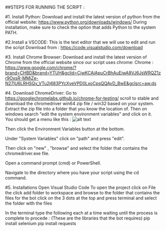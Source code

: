 ##STEPS FOR RUNNING THE SCRIPT : 

#1. Install Python:
Download and install the latest version of python from the official website: https://www.python.org/downloads/windows/
During installation, make sure to check the option that adds Python to the system PATH.

#2.Install a VSCODE:
This is the text editor that we will use to edit and run the script
Download from : https://code.visualstudio.com/download

#3. Install Chrome Browser:
Download and install the latest version of Chrome from the official website since our script uses chrome: 
Chrome : https://www.google.com/chrome/?brand=CHBD&brand=YTUH&gclid=CjwKCAiApuCrBhAuEiwA8VJ6JsWRQZ1zr9OxsR-MMiZe-N27lU6LRHSQy_VTu2j683PYcXyeVPD0LxoCpsQQAvD_BwE&gclsrc=aw.ds

#4. Download ChromeDriver:
Go to https://googlechromelabs.github.io/chrome-for-testing/ scroll to stable and download the chromedriver win64 zip file / win32 based on your system.
Extract the zip file into a folder that you know the location of.
Then on windows search "edit the system environment variables" and click on it.
You should get a menu like this : 
![alt text](https://www.google.com/url?sa=i&url=https%3A%2F%2Fwww.imatest.com%2Fsupport%2Fdocs%2F23-2%2Fediting-system-environment-variables%2F&psig=AOvVaw1mgNn-8_7_dfWLBbnDtF8_&ust=1702474717582000&source=images&cd=vfe&opi=89978449&ved=0CBIQjRxqFwoTCJDxg9mCioMDFQAAAAAdAAAAABAD)

Then click the Environment Variables button at the bottom.

Under "System Variables" click on "path" and press "edit".

Then click on "new" , "browse" and select the folder that contains the chromedriver.exe file.

Open a command prompt (cmd) or PowerShell.

Navigate to the directory where you have your script using the cd command.

#5. Installations
Open Visual Studio Code
To open the project click on File the click add folder to workspace and browse to the folder that contains the files for the bot
click on the 3 dots at the top and press terminal and select the folder with the files

In the terminal type the following each at a time waiting until the process is complete to procede :
(These are the libraries that the bot requires)
pip install selenium
pip install requests


